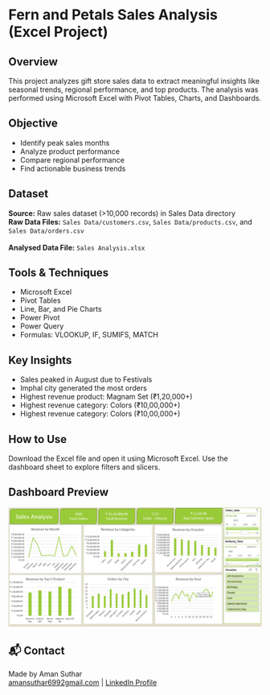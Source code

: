 <!DOCTYPE html>
<head>
<body>

  <h1>Fern and Petals Sales Analysis (Excel Project)</h1>

  <div class="section">
    <h2> Overview</h2>
    <p>This project analyzes gift store sales data to extract meaningful insights like seasonal trends, regional performance, and top products. The analysis was performed using Microsoft Excel with Pivot Tables, Charts, and Dashboards.</p>
  </div>

  <div class="section">
    <h2>Objective</h2>
    <ul>
      <li>Identify peak sales months</li>
      <li>Analyze product performance</li>
      <li>Compare regional performance</li>
      <li>Find actionable business trends</li>
    </ul>
  </div>

  <div class="section">
    <h2> Dataset</h2>
    <p><strong>Source:</strong> Raw sales dataset (>10,000 records) in Sales Data directory<br>
    <strong>Raw Data Files:</strong> 
    <code>Sales Data/customers.csv</code>, 
    <code>Sales Data/products.csv</code>, and 
    <code>Sales Data/orders.csv</code>
      <br> <br>
    <strong>Analysed Data File:</strong> 
    <code>Sales Analysis.xlsx</code>
    </p>
  </div>

  </div>

  <div class="section">
    <h2> Tools & Techniques</h2>
    <ul>
      <li>Microsoft Excel</li>
      <li>Pivot Tables</li>
      <li>Line, Bar, and Pie Charts</li>
      <li>Power Pivot</li>
      <li>Power Query</li>
      <li>Formulas: VLOOKUP, IF, SUMIFS, MATCH</li>
    </ul>
  </div>

  <div class="section">
    <h2> Key Insights</h2>
    <ul>
      <li>Sales peaked in August due to Festivals</li>
      <li>Imphal city generated the most orders</li>
      <li>Highest revenue product: Magnam Set (₹1,20,000+)</li>
      <li>Highest revenue category: Colors (₹10,00,000+)</li>
      <li>Highest revenue category: Colors (₹10,00,000+)</li>
    </ul>
  </div>

  <div class="section">
    <h2>How to Use</h2>
    <p>Download the Excel file and open it using Microsoft Excel. Use the dashboard sheet to explore filters and slicers.</p>
  </div>

  <div class="section">
    <h2> Dashboard Preview</h2>
    <img src="Dashboard.png" alt="Dashboard Screenshot">
  </div>

  <div class="section">
    <h2>📬 Contact</h2>
    <p>Made by Aman Suthar<br>
    <a href="mailto:amansuthar699@gmail.com">amansuthar6992gmail.com</a> |
    <a href="https://www.linkedin.com/in/aman-suthar-01aa65217/">LinkedIn Profile</a></p>
  </div>

</body>
</html>
